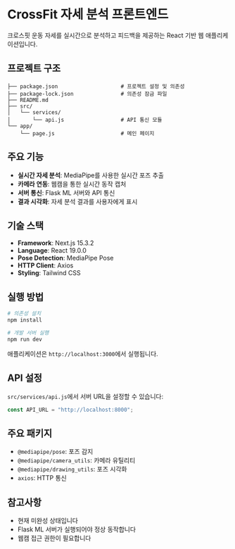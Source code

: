 # CrossFit 자세 분석 프론트엔드

크로스핏 운동 자세를 실시간으로 분석하고 피드백을 제공하는 React 기반 웹 애플리케이션입니다.

## 프로젝트 구조

```
├── package.json                    # 프로젝트 설정 및 의존성
├── package-lock.json               # 의존성 잠금 파일
├── README.md
├── src/
│   └── services/
│       └── api.js                  # API 통신 모듈
└── app/
    └── page.js                     # 메인 페이지 
```

## 주요 기능

- **실시간 자세 분석**: MediaPipe를 사용한 실시간 포즈 추출
- **카메라 연동**: 웹캠을 통한 실시간 동작 캡처
- **서버 통신**: Flask ML 서버와 API 통신
- **결과 시각화**: 자세 분석 결과를 사용자에게 표시

## 기술 스택

- **Framework**: Next.js 15.3.2
- **Language**: React 19.0.0
- **Pose Detection**: MediaPipe Pose
- **HTTP Client**: Axios
- **Styling**: Tailwind CSS

## 실행 방법

```bash
# 의존성 설치
npm install

# 개발 서버 실행
npm run dev
```

애플리케이션은 `http://localhost:3000`에서 실행됩니다.

## API 설정

`src/services/api.js`에서 서버 URL을 설정할 수 있습니다:
```javascript
const API_URL = "http://localhost:8000";
```

## 주요 패키지

- `@mediapipe/pose`: 포즈 감지
- `@mediapipe/camera_utils`: 카메라 유틸리티
- `@mediapipe/drawing_utils`: 포즈 시각화
- `axios`: HTTP 통신

## 참고사항

- 현재 미완성 상태입니다
- Flask ML 서버가 실행되어야 정상 동작합니다
- 웹캠 접근 권한이 필요합니다
